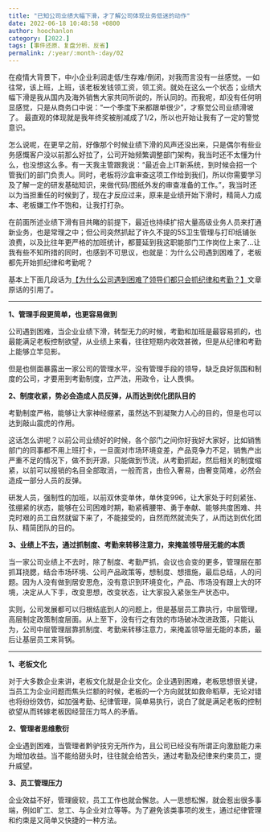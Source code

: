```yaml
---
title: "已知公司业绩大幅下滑，才了解公司体现业务低迷的动作"
date: 2022-06-18 10:48:58 +0800
author: hoochanlon
category: [2022.]
tags: [事件还原、复盘分析、反省]
permalink: /:year/:month-:day/02
---
```


在疫情大背景下，中小企业利润走低/生存难/倒闭，对我而言没有一丝感觉。一如往常，该上班，上班，该老板发钱领工资，领工资。就处在这么一个状态；业绩大幅下滑是我从国内及海外销售大家共同所说的，所认同的。而我呢，却没有任何明显感觉，只是从商务口中说：“一个季度下来都跟单很少”，才察觉公司业绩滑坡了。 最直观的体现就是我年终奖被削减成了1/2，所以也开始让我有了一定的警觉意识。

怎么说呢，在更早之前，好像那个时候业绩下滑的风声还没出来，只是偶尔有些业务感慨客户没以前那么好拉了，公司开始频繁调整部门架构，我当时还不太懂为什么，也没想这么多。有一天我主管跟我说：“最近会上IT新系统，到时候会招一个管我们的部门负责人。同时，老板将沙盒审查这项工作给到我们，所以你需要学习及了解一定的研发基础知识，来做代码/图纸外发的审查准备的工作。”，我当时还以为当担重任的时候到了，现在才反应过来，原来是业绩开始下滑时，精简人力成本、老板嫌工作不饱和，让我打打杂。

<!-- more -->

在前面所述业绩下滑有目共睹的前提下，最近也持续扩招大量高级业务人员来打通新业务，也是常理之中；但公司突然抓起了许久不提的5S卫生管理与打印纸铺张浪费，以及比往年更严格的加班统计，都蔓延到我这职能部门工作岗位上来了...让我有些不知所措的同时，也感到不可思议，也就是：为什么公司遇到困难了，老板都先开始抓纪律和考勤呢？

基本上下面几段话为[【为什么公司遇到困难了领导们都只会抓纪律和考勤？】](https://www.q578.com/s-5-1383754-0/)文章原话的引用了。

---

**1、管理手段更简单，也更容易做到**

公司遇到困难，当企业业绩下滑，转型无力的时候，考勤和加班是最容易抓的，也最能满足老板控制欲望，从业绩上来看，往往短期内收效甚微，但是从纪律和考勤上能够立竿见影。

但是也侧面暴露出一家公司的管理水平，没有管理手段的领导，缺乏良好氛围和制度的公司，才要用到考勤制度，立严法，用政令，让人畏惧。

**2、制度收紧，势必会造成人员反弹，从而达到优化团队目的**

考勤制度严格，能够让大家神经绷紧，虽然达不到凝聚力人心的目的，但是也可以达到敲山震虎的作用。

这话怎么讲呢？以前公司业绩好的时候，各个部门之间你好我好大家好，比如销售部门的同事都不用上班打卡，一旦面对市场环境变差，产品竞争力不足，销售产出严重不足的情况下，做不到开源，只能做到节流，从考勤抓起，然后相关的制度缩紧，以前可以报销的名目全部取消，一般而言，由俭入奢易，由奢变简难，必然会造成一部分人员的反弹。

研发人员，强制性的加班，以前双休变单休，单休变996，让大家处于时刻紧张、弦绷紧的状态，能够在公司困难时期，勒紧裤腰带、勇于奉献、能够共度困难、共克时艰的员工自然就留下来了，不能接受的，自然而然就流失了，从而达到优化团队、精简团队的目的。

**3、业绩上不去，通过抓制度、考勤来转移注意力，来掩盖领导层无能的本质**

当一家公司业绩上不去时，除了制度、考勤严抓，会议也会变的更多，管理层在那抓耳挠腮，结合市场环境、公司产品政策等，想制度、想措施，最后总结，人的问题。因为人没有做到居安思危，没有意识到环境变化，产品、市场没有跟上大的环境，决定从人下手，改变思想，改变状态，让大家投入紧张生产状态中。

实则，公司发展都可以归根结底到人的问题上，但是基层员工靠执行，中层管理，高层制定政策制度层面。从上至下，没有行之有效的市场破冰改进政策，只能认为，公司中层管理层靠抓制度、考勤来转移注意力，来掩盖领导层无能的本质，最后让基层员工来背锅。


---

**1、老板文化**

对于大多数企业来讲，老板文化就是企业文化。企业遇到困难，老板思想很关键，当员工为企业问题而焦头烂额的时候，老板的一个方向就犹如救命稻草，无论对错也将纷纷效仿，如加强考勤、纪律管理，简单易执行，说白了就是满足老板的控制欲望从而转嫁老板因经营压力骂人的矛盾。

**2、管理者思维敷衍**

企业遇到困难，当管理者黔驴技穷无所作为，且公司已经没有所谓正向激励能力来为增加收益。当不能给甜头时，往往就会给苦头，通过考勤及纪律来约束员工，提升威望。

**3、员工管理压力**

企业效益不好，管理疲软，员工工作也就会懈怠。人一思想松懈，就会惹出很多事端，例如旷工、怠工、与企业对立等等。为了避免该类事项的发生，通过纪律管理和约束是又简单又快捷的一种方法。

